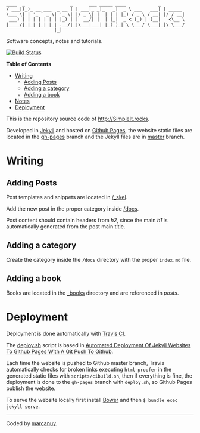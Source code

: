 
~~~
____  _                 _      ___ _____ ____            _        
/ ___|(_)_ __ ___  _ __ | | ___|_ _|_   _|  _ \ ___   ___| | _____ 
\___ \| | '_ ` _ \| '_ \| |/ _ \| |  | | | |_) / _ \ / __| |/ / __|
 ___) | | | | | | | |_) | |  __/| |  | |_|  _ < (_) | (__|   <\__ \
|____/|_|_| |_| |_| .__/|_|\___|___| |_(_)_| \_\___/ \___|_|\_\___/
                  |_|                                              
~~~

Software concepts, notes and tutorials.

[![Build Status](https://travis-ci.org/marcanuy/simpleit.rocks.svg?branch=master)](https://travis-ci.org/marcanuy/simpleit.rocks)

<!-- markdown-toc start - Don't edit this section. Run M-x markdown-toc-generate-toc again -->
**Table of Contents**

- [Writing](#writing)
    - [Adding Posts](#adding-posts)
    - [Adding a category](#adding-a-category)
    - [Adding a book](#adding-a-book)
- [Notes](#notes)
- [Deployment](#deployment)

<!-- markdown-toc end -->

This is the repository source code of <http://SimpleIt.rocks>.

Developed in [Jekyll](http://jekyllrb.com/) and hosted on
[Github Pages](https://pages.github.com/), the website static files
are located in
the
[gh-pages](https://github.com/marcanuy/simpleit.rocks/tree/gh-pages)
branch and the Jekyll files are
in [master](https://github.com/marcanuy/simpleit.rocks/tree/master)
branch.

# Writing

## Adding Posts

Post templates and snippets are located in [/_skel](https://github.com/marcanuy/simpleit.rocks/tree/master/_skel).

Add the new post in the proper category inside [/docs](https://github.com/marcanuy/simpleit.rocks/tree/master/docs).

Post content should contain headers from _h2_, since the main _h1_ is
automatically generated from the post main title.

## Adding a category

Create the category inside the `/docs` directory with the proper `index.md` file.

## Adding a book

Books are located in the [_books](https://github.com/marcanuy/simpleit.rocks/tree/master/_books) 
directory and are referenced in _posts_.

# Deployment

Deployment is done automatically
with [Travis CI](http://travis-ci.org/).

The
[deploy.sh](https://github.com/marcanuy/simpleit.rocks/blob/master/deploy.sh) script
is based
in
[Automated Deployment Of Jekyll Websites To Github Pages With A Git Push To Github](https://simpleit.rocks/automated-deployment-of-jekyll-websites-to-github-pages-with-a-git-push-to-github/).

Each time the website is pushed to Github master branch, Travis
automatically checks for broken links executing `html-proofer` in the
generated static files with `scripts/cibuild.sh`, then if everything
is fine, the deployment is done to the `gh-pages` branch with
`deploy.sh`, so Github Pages publish the website.

To serve the website locally first
install [Bower](https://bower.io/#install-bower) and then `$ bundle
exec jekyll serve`.

<hr />

Coded by [marcanuy](http://marcanuy.com/).

